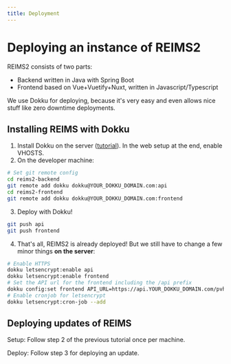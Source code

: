 ```yaml
---
title: Deployment
---
```


# Deploying an instance of REIMS2

REIMS2 consists of two parts:

- Backend written in Java with Spring Boot
- Frontend based on Vue+Vuetify+Nuxt, written in Javascript/Typescript

We use Dokku for deploying, because it's very easy and even allows nice stuff like zero downtime deployments.

## Installing REIMS with Dokku

1. Install Dokku on the server ([tutorial](https://dokku.com/docs/getting-started/installation/)). In the web setup at the end, enable VHOSTS.
2. On the developer machine:
```bash
# Set git remote config
cd reims2-backend
git remote add dokku dokku@YOUR_DOKKU_DOMAIN.com:api
cd reims2-frontend
git remote add dokku dokku@YOUR_DOKKU_DOMAIN.com:frontend
```
3. Deploy with Dokku!
```bash
git push api
git push frontend
```
4. That's all, REIMS2 is already deployed! But we still have to change a few minor things **on the server**:
```bash
# Enable HTTPS
dokku letsencrypt:enable api
dokku letsencrypt:enable frontend
# Set the API url for the frontend including the /api prefix
dokku config:set frontend API_URL=https://api.YOUR_DOKKU_DOMAIN.com/pvh/api/
# Enable cronjob for letsencrypt
dokku letsencrypt:cron-job --add
```

## Deploying updates of REIMS

Setup: Follow step 2 of the previous tutorial once per machine.

Deploy: Follow step 3 for deploying an update.
